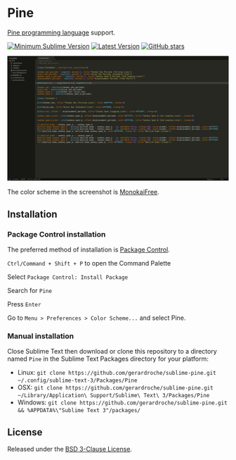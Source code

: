 # Pine

[Pine programming language](https://www.tradingview.com/scripts) support.

[![Minimum Sublime Version](https://img.shields.io/badge/sublime-%3E%3D%203.0-brightgreen.svg?style=flat-square)](https://sublimetext.com) [![Latest Version](https://img.shields.io/github/tag/gerardroche/sublime-pine.svg?style=flat-square&label=version)](https://github.com/gerardroche/sublime-pine/tags) [![GitHub stars](https://img.shields.io/github/stars/gerardroche/sublime-pine.svg?style=flat-square)](https://github.com/gerardroche/sublime-pine/stargazers)

![Screenshot](screenshot.png)

The color scheme in the screenshot is [MonokaiFree](https://github.com/gerardroche/sublime-monokai-free).

## Installation

### Package Control installation

The preferred method of installation is [Package Control](https://packagecontrol.io/packages/Pine).

`Ctrl/Command + Shift + P` to open the Command Palette

Select `Package Control: Install Package`

Search for `Pine`

Press `Enter`

Go to `Menu > Preferences > Color Scheme...` and select Pine.

### Manual installation

Close Sublime Text then download or clone this repository to a directory named `Pine` in the Sublime Text Packages directory for your platform:

* Linux: `git clone https://github.com/gerardroche/sublime-pine.git ~/.config/sublime-text-3/Packages/Pine`
* OSX: `git clone https://github.com/gerardroche/sublime-pine.git ~/Library/Application\ Support/Sublime\ Text\ 3/Packages/Pine`
* Windows: `git clone https://github.com/gerardroche/sublime-pine.git && %APPDATA%\"Sublime Text 3"/packages/`

## License

Released under the [BSD 3-Clause License](LICENSE).
